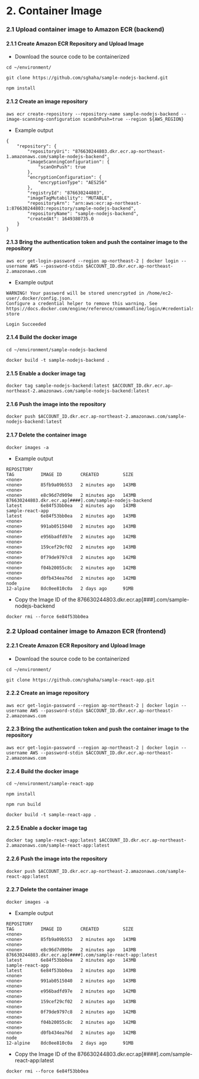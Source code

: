 # 2. Container Image

### 2.1 Upload container image to Amazon ECR (backend)
#### 2.1.1 Create Amazon ECR Repository and Upload Image
- Download the source code to be containerized 
```
cd ~/environment/
```
```
git clone https://github.com/sghaha/sample-nodejs-backend.git
``` 
```
npm install
```

#### 2.1.2 Create an image repository
```
aws ecr create-repository --repository-name sample-nodejs-backend --image-scanning-configuration scanOnPush=true --region ${AWS_REGION}
```

- Example output
```
{
    "repository": {
        "repositoryUri": "876630244803.dkr.ecr.ap-northeast-1.amazonaws.com/sample-nodejs-backend", 
        "imageScanningConfiguration": {
            "scanOnPush": true
        }, 
        "encryptionConfiguration": {
            "encryptionType": "AES256"
        }, 
        "registryId": "876630244803", 
        "imageTagMutability": "MUTABLE", 
        "repositoryArn": "arn:aws:ecr:ap-northeast-1:876630244803:repository/sample-nodejs-backend", 
        "repositoryName": "sample-nodejs-backend", 
        "createdAt": 1649380735.0
    }
}
```

#### 2.1.3 Bring the authentication token and push the container image to the repository
```
aws ecr get-login-password --region ap-northeast-2 | docker login --username AWS --password-stdin $ACCOUNT_ID.dkr.ecr.ap-northeast-2.amazonaws.com
```

- Example output
```
WARNING! Your password will be stored unencrypted in /home/ec2-user/.docker/config.json.
Configure a credential helper to remove this warning. See
https://docs.docker.com/engine/reference/commandline/login/#credentials-store

Login Succeeded
```

#### 2.1.4 Build the docker image
```
cd ~/environment/sample-nodejs-backend
```
```
docker build -t sample-nodejs-backend .
```

#### 2.1.5 Enable a docker image tag
```
docker tag sample-nodejs-backend:latest $ACCOUNT_ID.dkr.ecr.ap-northeast-2.amazonaws.com/sample-nodejs-backend:latest
```

#### 2.1.6 Push the image into the repository
```
docker push $ACCOUNT_ID.dkr.ecr.ap-northeast-2.amazonaws.com/sample-nodejs-backend:latest
```

#### 2.1.7 Delete the container image
```
docker images -a
```

- Example output
```
REPOSITORY                                                           TAG          IMAGE ID       CREATED         SIZE
<none>                                                               <none>       85fb9a09b553   2 minutes ago   143MB
<none>                                                               <none>       e8c96d7d909e   2 minutes ago   143MB
876630244803.dkr.ecr.ap[####].com/sample-nodejs-backend            latest       6e84f53bb0ea   2 minutes ago   143MB
sample-react-app                                                     latest       6e84f53bb0ea   2 minutes ago   143MB
<none>                                                               <none>       991ab0515040   2 minutes ago   143MB
<none>                                                               <none>       e956badfd97e   2 minutes ago   142MB
<none>                                                               <none>       159cef29cf02   2 minutes ago   143MB
<none>                                                               <none>       0f79de9797c8   2 minutes ago   142MB
<none>                                                               <none>       f04b20055c8c   2 minutes ago   142MB
<none>                                                               <none>       d0fb434ea76d   2 minutes ago   142MB
node                                                                 12-alpine    8dc0ee810c0a   2 days ago      91MB
```

- Copy the Image ID of the 876630244803.dkr.ecr.ap[###].com/sample-nodejs-backend

```
docker rmi --force 6e84f53bb0ea
```

### 2.2 Upload container image to Amazon ECR (frontend)
#### 2.2.1 Create Amazon ECR Repository and Upload Image
- Download the source code to be containerized 
```
cd ~/environment/
```
```
git clone https://github.com/sghaha/sample-react-app.git
``` 

#### 2.2.2 Create an image repository
```
aws ecr get-login-password --region ap-northeast-2 | docker login --username AWS --password-stdin $ACCOUNT_ID.dkr.ecr.ap-northeast-2.amazonaws.com
```

#### 2.2.3 Bring the authentication token and push the container image to the repository
```
aws ecr get-login-password --region ap-northeast-2 | docker login --username AWS --password-stdin $ACCOUNT_ID.dkr.ecr.ap-northeast-2.amazonaws.com
```

#### 2.2.4 Build the docker image
```
cd ~/environment/sample-react-app
```
```
npm install
```

```
npm run build
```

```
docker build -t sample-react-app .
```

#### 2.2.5 Enable a docker image tag
```
docker tag sample-react-app:latest $ACCOUNT_ID.dkr.ecr.ap-northeast-2.amazonaws.com/sample-react-app:latest
```

#### 2.2.6 Push the image into the repository
```
docker push $ACCOUNT_ID.dkr.ecr.ap-northeast-2.amazonaws.com/sample-react-app:latest
```

#### 2.2.7 Delete the container image
```
docker images -a
```

- Example output
```
REPOSITORY                                                           TAG          IMAGE ID       CREATED         SIZE
<none>                                                               <none>       85fb9a09b553   2 minutes ago   143MB
<none>                                                               <none>       e8c96d7d909e   2 minutes ago   143MB
876630244803.dkr.ecr.ap[####].com/sample-react-app:latest            latest       6e84f53bb0ea   2 minutes ago   143MB
sample-react-app                                                     latest       6e84f53bb0ea   2 minutes ago   143MB
<none>                                                               <none>       991ab0515040   2 minutes ago   143MB
<none>                                                               <none>       e956badfd97e   2 minutes ago   142MB
<none>                                                               <none>       159cef29cf02   2 minutes ago   143MB
<none>                                                               <none>       0f79de9797c8   2 minutes ago   142MB
<none>                                                               <none>       f04b20055c8c   2 minutes ago   142MB
<none>                                                               <none>       d0fb434ea76d   2 minutes ago   142MB
node                                                                 12-alpine    8dc0ee810c0a   2 days ago      91MB
```

- Copy the Image ID of the 876630244803.dkr.ecr.ap[####].com/sample-react-app:latest
```
docker rmi --force 6e84f53bb0ea
```
